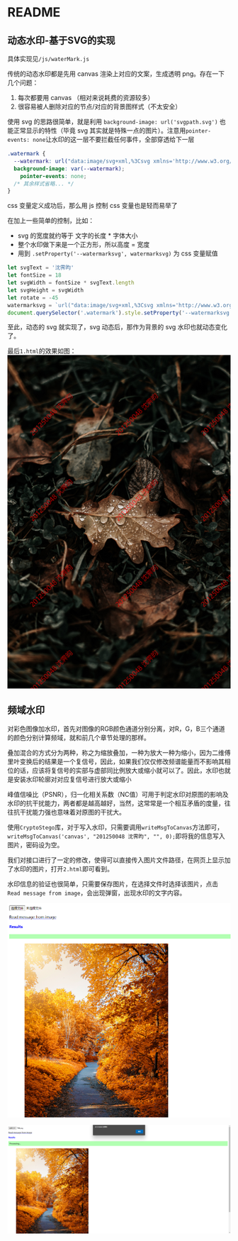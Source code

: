 # README

## 动态水印-基于SVG的实现

具体实现见`/js/waterMark.js`

传统的动态水印都是先用 canvas 渲染上对应的文案，生成透明 png。存在一下几个问题：

1. 每次都要用 canvas （相对来说耗费的资源较多）
2. 很容易被人删除对应的节点/对应的背景图样式（不太安全）

使用 svg 的思路很简单，就是利用 `background-image: url('svgpath.svg')` 也能正常显示的特性（毕竟 svg 其实就是特殊一点的图片）。注意用`pointer-events: none`让水印的这一层不要拦截任何事件，全部穿透给下一层

```css
.watermark {
  --watermark: url("data:image/svg+xml,%3Csvg xmlns='http://www.w3.org/2000/svg' width='144px' height='144px'%3E  %3Ctext x='18' y='0' fill-opacity='0.1' fill='%23000' transform='translate(0,144)rotate(-45)' font-size='18'%3E沈霁昀%3C/text%3E%3C/svg%3E");
  background-image: var(--watermark);
    pointer-events: none;  
  /* 其余样式省略... */
}
```

css 变量定义成功后，那么用 js 控制 css 变量也是轻而易举了

在加上一些简单的控制，比如：

- svg 的宽度就约等于 文字的长度 * 字体大小
- 整个水印做下来是一个正方形，所以高度 = 宽度
- 用到 `.setProperty('--watermarksvg', watermarksvg)` 为 css 变量赋值

```javascript
let svgText = '沈霁昀'
let fontSize = 18
let svgWidth = fontSize * svgText.length
let svgHeight = svgWidth
let rotate = -45
watermarksvg = `url("data:image/svg+xml,%3Csvg xmlns='http://www.w3.org/2000/svg' width='${svgWidth}px' height='${svgHeight}px'%3E  %3Ctext  x='${fontSize}' y='0'  fill-opacity='0.1' fill='%23000' transform='translate(0,${svgHeight})rotate(${rotate})'    font-size='${fontSize}'%3E${svgText}%3C/text%3E%3C/svg%3E")`
document.querySelector('.watermark').style.setProperty('--watermarksvg', watermarksvg)
```

至此，动态的 svg 就实现了，svg 动态后，那作为背景的 svg 水印也就动态变化了。

最后`1.html`的效果如图：![](assets/2022-12-13-01-04-42-image.png)

## 频域水印

对彩色图像加水印，首先对图像的RGB颜色通道分别分离，对R，G，B三个通道的颜色分别计算频域，就和前几个章节处理的那样。

叠加混合的方式分为两种，称之为缩放叠加，一种为放大一种为缩小，因为二维傅里叶变换后的结果是一个复信号，因此，如果我们仅仅修改频谱能量而不影响其相位的话，应该将复信号的实部与虚部同比例放大或缩小就可以了。因此，水印也就是安装水印轮廓对对应复信号进行放大或缩小

峰值信噪比（PSNR），归一化相关系数（NC值）可用于判定水印对原图的影响及水印的抗干扰能力，两者都是越高越好，当然，这常常是一个相互矛盾的度量，往往抗干扰能力强也意味着对原图的干扰大。

使用`CryptoStego`库，对于写入水印，只需要调用`writeMsgToCanvas`方法即可，`writeMsgToCanvas('canvas', "201250048 沈霁昀", "", 0);`即将我的信息写入图片，密码设为空。

我们对接口进行了一定的修改，使得可以直接传入图片文件路径，在网页上显示加了水印的图片，打开`2.html`即可看到。

水印信息的验证也很简单，只需要保存图片，在选择文件时选择该图片，点击`Read message from image`，会出现弹窗，出现水印的文字内容。

![](assets/2022-12-14-21-31-44-image.png)

![](assets/2022-12-14-21-31-57-image.png)
